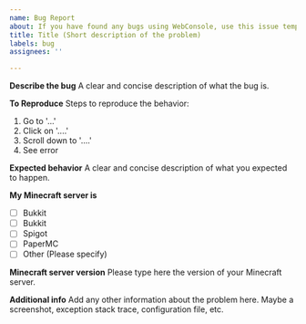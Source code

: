 ```yaml
---
name: Bug Report
about: If you have found any bugs using WebConsole, use this issue template
title: Title (Short description of the problem)
labels: bug
assignees: ''

---
```


**Describe the bug**
A clear and concise description of what the bug is.

**To Reproduce**
Steps to reproduce the behavior:
1. Go to '...'
2. Click on '....'
3. Scroll down to '....'
4. See error

**Expected behavior**
A clear and concise description of what you expected to happen.

**My Minecraft server is**
- [ ] Bukkit
- [ ] Bukkit
- [ ] Spigot
- [ ] PaperMC
- [ ] Other (Please specify)

**Minecraft server version**
Please type here the version of your Minecraft server.

**Additional info**
Add any other information about the problem here. Maybe a screenshot, exception stack trace, configuration file, etc.
